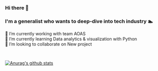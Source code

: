 ### Hi there 👋 </br>
### I'm a generalist who wants to deep-dive into tech industry 🏊‍


<p>
 🔭 I’m currently working with team AOAS <br>
 🌱 I’m currently learning Data analytics & visualization with Python <br>
 👯 I’m looking to collaborate on New project <br>
<!--  🤔 I’m looking for help with IOS/ Back-end development <br>
 💬 Ask me about ... <br>
 📫 How to reach me: ... <br>
 😄 Pronouns: ... <br>
 ⚡ Fun fact: ... <br>
-->
</p> 
<br>

[![Anurag's github stats](https://github-readme-stats.vercel.app/api?username=yekyung2&show_icons=true&theme=radical)](https://github.com/anuraghazra/github-readme-stats)

